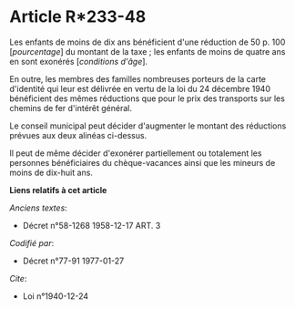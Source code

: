 # Article R*233-48

Les enfants de moins de dix ans bénéficient d'une réduction de 50 p. 100 [*pourcentage*] du montant de la taxe ; les enfants
de moins de quatre ans en sont exonérés [*conditions d'âge*].

En outre, les membres des familles nombreuses porteurs de la carte d'identité qui leur est délivrée en vertu de la loi du 24
décembre 1940 bénéficient des mêmes réductions que pour le prix des transports sur les chemins de fer d'intérêt général.

Le conseil municipal peut décider d'augmenter le montant des réductions prévues aux deux alinéas ci-dessus.

Il peut de même décider d'exonérer partiellement ou totalement les personnes bénéficiaires du chèque-vacances ainsi que les
mineurs de moins de dix-huit ans.

**Liens relatifs à cet article**

_Anciens textes_:

  - Décret n°58-1268 1958-12-17 ART. 3

_Codifié par_:

  - Décret n°77-91 1977-01-27

_Cite_:

  - Loi n°1940-12-24
